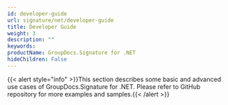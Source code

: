 ```yaml
---
id: developer-guide
url: signature/net/developer-guide
title: Developer Guide
weight: 3
description: ""
keywords: 
productName: GroupDocs.Signature for .NET
hideChildren: False
---
```

{{< alert style="info" >}}This section describes some basic and advanced use cases of GroupDocs.Signature for .NET. Please refer to GitHub repository for more examples and samples.{{< /alert >}}
